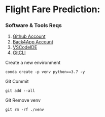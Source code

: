 # Flight Fare Prediction: 

### Software & Tools Reqs

1. [Github Account](https://github.com)
2. [Back4App Account](https://www.back4app.com/)
3. [VSCodeIDE](https://code.visualstudio.com/)
4. [GitCLI](https://git-scm.com/book/en/v2/Getting-Started-The-Command-Line)

Create a new environment 
```
conda create -p venv python==3.7 -y
```

Git Commit
```
git add --all
```

Git Remove venv
```
git rm -rf ./venv
```